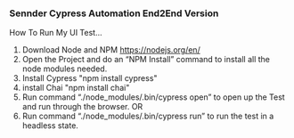 ### Sennder Cypress Automation End2End Version ###

How To Run My UI Test...

  1. Download Node and NPM
	https://nodejs.org/en/
  2. Open the Project and do an “NPM Install” command to install all the node modules needed.
  3. Install Cypress
  "npm install cypress"
  4. install Chai
  "npm install chai"
  5. Run command “./node_modules/.bin/cypress open” to open up the Test and run through the browser.
  OR
  6. Run command “./node_modules/.bin/cypress run” to run the test in a headless state.


